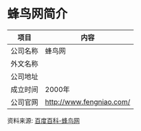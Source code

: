 # 蜂鸟网简介

|项目|内容|
|-----|-----|
|公司名称|蜂鸟网|
|外文名称||
|公司地址||
|成立时间|2000年|
|公司官网|http://www.fengniao.com/|

资料来源: 
[百度百科-蜂鸟网](https://baike.baidu.com/item/%E8%9C%82%E9%B8%9F%E7%BD%91)